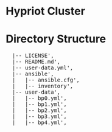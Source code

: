 # Hypriot Cluster
# Directory Structure
<pre>
  |-- LICENSE',
  |-- README.md',
  |-- user-data.yml',
  |-- ansible',
  |   |-- ansible.cfg',
  |   |-- inventory',
  |-- user-data',
  |   |-- bp0.yml',
  |   |-- bp1.yml',
  |   |-- bp2.yml',
  |   |-- bp3.yml',
  |   |-- bp4.yml',
</pre>
